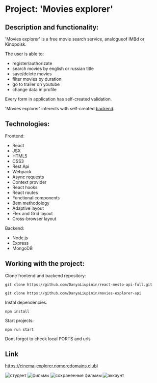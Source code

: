 
# Project: 'Movies explorer'

## Description and functionality: 

'Movies explorer' is a free movie search service, analogueof IMBd or Kinopoisk.

The user is able to: 
- register/authorizate
- search movies by english or russian title
- save/delete movies
- filter movies by duration
- go to trailer on youtube
- change data in profile 

Every form in application has self-created validation.

'Movies explorer' interects with self-created [backend](https://github.com/DanyaLiupinin/movies-explorer-api).


## Technologies:

Frontend:
- React
- JSX
- HTML5
- CSS3
- Rest Api
- Webpack
- Async requests 
- Context provider
- React hooks
- React routes
- Functional components
- Bem methodology
- Adaptive layout
- Flex and Grid layout
- Cross-browser layout 

Backend:
- Node.js
- Express
- MongoDB

## Working with the project:

Clone frontend and backend repository:

``` git clone https://github.com/DanyaLiupinin/react-mesto-api-full.git ```

``` git clone https://github.com/DanyaLiupinin/movies-explorer-api ```

Instal dependencies: 

``` npm install ```

Start projects: 

``` npm run start ```

Dont forgot to check local PORTS and urls

## Link ##
https://cinema-explorer.nomoredomains.club/


![студент](https://user-images.githubusercontent.com/98961406/218251183-94220a35-e05a-4cc5-a579-11b66b56da1f.png)
![фильмы](https://user-images.githubusercontent.com/98961406/218251185-cd204ce2-2174-495d-8d5b-164b858a05c8.png)
![сохраненные фильмы](https://user-images.githubusercontent.com/98961406/218251214-c51dc50b-b3fe-4ffd-bd5d-9c2dc4dccc4d.png)
![аккаунт](https://user-images.githubusercontent.com/98961406/218251192-68ba3c4e-b12c-475a-9279-906a2a4626cc.png)
